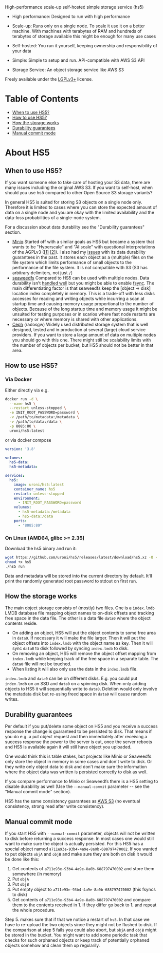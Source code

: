 High-performance scale-up self-hosted simple storage service (hs5)

* High performance: Designed to run with high performance

* Scale-up: Runs only on a single node. To scale it use it on a better machine. With machines with terabytes of RAM and hundreds of terabytes of storage available this might be enough for many use cases

* Self-hosted: You run it yourself, keeping ownership and responsibility of your data

* Simple: Simple to setup and run. API-compatible with AWS S3 API

* Storage Service: An object storage service like AWS S3

Freely available under the [LGPLv3+](https://github.com/uroni/hs5#LGPL-3.0-1-ov-file) license.


Table of Contents
=================

 * [When to use HS5?](#when-to-use-hs5)
 * [How to use HS5?](#how-to-use-hs5)
 * [How the storage works](#how-the-storage-works)
 * [Durability guarantees](#durability-guarantees)
 * [Manual commit mode](#manual-commit-mode)

# About HS5

## When to use HS5? #

If you want someone else to take care of hosting your S3 data, there are many issues including the original AWS S3. If you want to self-host, when should you use hs5 compared to other Open Source S3 storage variants?

In general HS5 is suited for storing S3 objects on a single node only. Therefore it is limited to cases where you can store the expected amount of data on a single node and you are okay with the limited availability and the data-loss probabilities of a single-node system. 

For a discussion about data durability see the "Durability guarantees" section.

 * [Minio](https://min.io/) Started off with a similar goals as HS5 but became a system that wants to be "Hyperscale" and "AI scale" with questional interpretations of the AGPLv3 ([[1]](https://github.com/minio/minio/discussions/13571#discussioncomment-1583482) [[2]](https://blog.min.io/weka-violates-minios-open-source-licenses/)). I also had my [issues](https://github.com/minio/minio/issues/3536) with its data durability guarantees in the past. It stores each object as a (multiple) files on the file system which limits performance of small objects to the performance of the file system. It is not compatible with S3 (S3 has arbitrary delimiters, not just `/`)
 * [seaweedfs](https://github.com/seaweedfs/seaweedfs) Compared to HS5 can be used with multiple nodes. Data durability isn't [handled well](https://github.com/seaweedfs/seaweedfs/issues/297) but you might be able to enable [fsync](https://github.com/seaweedfs/seaweedfs/wiki/Path-Specific-Configuration). The main differentiating factor is that seaweedfs keep the [object -> disk] location index completely in memory. This is a trade-off with less disks accesses for reading and writing objects while incurring a scan at startup time and causing memory usage proportional to the number of objects. Because of the long startup time and memory usage it might be unsuited for testing purposes or in scarios where fast node restarts are necessary or where memory is shared with other applications.
 * [Ceph](https://ceph.io) (radosgw) Widely used distributed storage system that is well designed, tested and in production at several (large) cloud service providers. If you want to store a large amount of data on multiple nodes you should go with this one. There might still be scalability limits with the number of objects per bucket, but HS5 should not be better in that area.

 ## How to use HS5? #

 ### Via Docker

Either directly via e.g.

```bash
docker run -d \
  --name hs5 \
  --restart unless-stopped \
  -e INIT_ROOT_PASSWORD=password \
  -v /path/to/metadata:/metadata \
  -v /path/to/data:/data \
  -p 8085:80 \
  uroni/hs5:latest
```

or via docker compose

```yml
version: '3.8'

volumes:
  hs5-data:
  hs5-metadata:

services:
  hs5:
    image: uroni/hs5:latest
    container_name: hs5
    restart: unless-stopped
    environment:
      - INIT_ROOT_PASSWORD=password
    volumes:
      - hs5-metadata:/metadata
      - hs5-data:/data
    ports:
      - "8085:80"
```

### On Linux (AMD64, glibc >= 2.35)

Download the hs5 binary and run it:

```bash
wget https://github.com/uroni/hs5/releases/latest/download/hs5.xz -O - | xz -d > hs5
chmod +x hs5
./hs5 run
```
Data and metadata will be stored into the current directory by default. It'll print the randomly generated root password to stdout on first run.

## How the storage works #

 The main object storage consists of (mostly) two files. One is a `index.lmdb` LMDB database file mapping object names to on-disk offsets and tracking free space in the data file. The other is a data file `data0` where the object contents reside.

 * On adding an object, HS5 will put the object contents to some free area in `data0`. If necessary it will make the file larger. Then it will put the object offsets into `index.lmdb` with the object name as key. Then it will sync `data0` to disk followed by syncing `index.lmdb` to disk.
 * On removing an object, HS5 will remove the object offset mapping from `index.lmdb` while keeping track of the free space in a separate table. The `data0` file will not be touched.
 * When listing it will also only use the data in the `index.lmdb` file.

 `index.lmdb` and `data0` can be on different disks. E.g. you could put `index.lmdb` on an SSD and `data0` on a spinning disk. When only adding objects to HS5 it will sequentially write to `data0`. Deletion would only involve the metadata disk but re-using freed space in `data0` will cause random writes.

 ## Durability guarantees #

 Per default if you put/delete some object on HS5 and you receive a success response the change is guaranteed to be persisted to disk. That means if you do e.g. a put object request and then immediately after receiving a success response the power to the server is cut, once the server reboots and HS5 is available again it will still have object you uploaded.

 One would think this is table stakes, but projects like Minio or Seaweedfs only store the object in memory in some cases and don't write to disk. Or they write only object data to disk and don't make sure the information where the object data was written is persisted correctly to disk as well.

 If you compare performance to Minio or Seaweedfs there is a HS5 setting to disable durability as well (Use the `--manual-commit` parameter -- see the "Manual commit mode" section).

 HS5 has the same consistency guarantees as [AWS S3](https://aws.amazon.com/s3/consistency/) (no eventual consistency, strong read after write consistency).

 ## Manual commit mode #

 If you start HS5 with `--manual-commit` parameter, objects will not be written to disk before returning a success response. In most cases one would still want to make sure the object is actually persisted. For this HS5 has a special object named `a711e93e-93b4-4a9e-8a0b-688797470002`. If you wanted to put objects `objA` and `objB` and make sure they are both on disk it would be done like this:

 1. Get contents of `a711e93e-93b4-4a9e-8a0b-688797470002` and store them somewhere (in memory)
 2. Put `objA`
 3. Put `objB`
 4. Put empty object to `a711e93e-93b4-4a9e-8a0b-688797470002` (this fsyncs to disk)
 5. Get contents of `a711e93e-93b4-4a9e-8a0b-688797470002` and compare them to the contents received in 1. If they differ go back to 1. and repeat the whole procedure.

 Step 5. makes sure that if that we notice a restart of `hs5`. In that case we have to re-upload the two objects since they might not be flushed to disk. If the comparison at step 5 fails you could also abort, but `objA` and `objB` might be stored in the bucket. You might want to add some periodic task that checks for such orphaned objects or keep track of potentially orphaned objects somehow and clean them up regularily.

